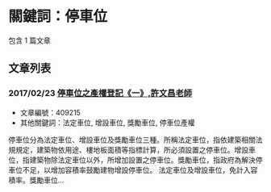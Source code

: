# 關鍵詞：停車位

包含 1 篇文章

## 文章列表

### 2017/02/23 [停車位之產權登記《一》,許文昌老師](../../articles/409215_%E5%81%9C%E8%BB%8A%E4%BD%8D%E4%B9%8B%E7%94%A2%E6%AC%8A%E7%99%BB%E8%A8%98%E3%80%8A%E4%B8%80%E3%80%8B%2C%E8%A8%B1%E6%96%87%E6%98%8C%E8%80%81%E5%B8%AB.md)
- 文章編號：409215
- 其他關鍵詞：法定車位, 增設車位, 獎勵車位, 停車位產權

停車位分為法定車位、增設車位及獎勵車位三種。所稱法定車位，指依建築相關法規規定，建築物依用途、樓地板面積等指標計算，所必須設置之停車位。增設車位，指建築物除法定車位以外，所增加設置之停車位。獎勵車位，指政府為解決停車位不足，以增加容積率鼓勵建物增設停車位。 法定車位及增設車位，免計入容積率。獎勵車位...
